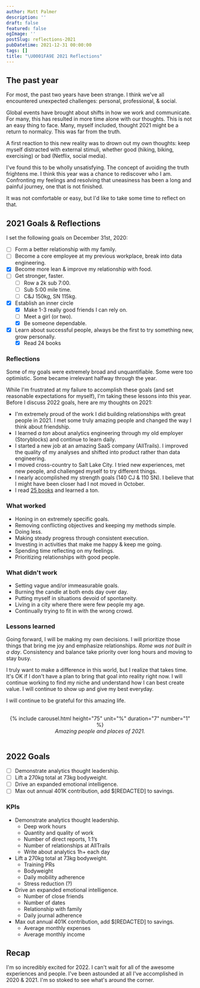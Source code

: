 ```yaml
---
author: Matt Palmer
description: ''
draft: false
featured: false
ogImage: ''
postSlug: reflections-2021
pubDatetime: 2021-12-31 00:00:00
tags: []
title: "\U0001FA9E 2021 Reflections"
---
```


## The past year

For most, the past two years have been strange. I think we've all encountered unexpected challenges: personal, professional, & social.

Global events have brought about shifts in how we work and communicate. For many, this has resulted in more time alone with our thoughts. This is not an easy thing to face. Many, myself included, thought 2021 might be a return to normalcy. This was far from the truth.

A first reaction to this new reality was to drown out my own thoughts: keep myself distracted with external stimuli, whether good (hiking, biking, exercising) or bad (Netflix, social media).

I've found this to be wholly unsatisfying. The concept of avoiding the truth frightens me. I think this year was a chance to rediscover who I am. Confronting my feelings and resolving that uneasiness has been a long and painful journey, one that is not finished.

It was not comfortable or easy, but I'd like to take some time to reflect on that.

## 2021 Goals & Reflections

I set the following goals on December 31st, 2020:

- [ ] Form a better relationship with my family.
- [ ] Become a core employee at my previous workplace, break into data engineering.
- [x] Become more lean & improve my relationship with food.
- [ ] Get stronger, faster.
  - [ ] Row a 2k sub 7:00.
  - [ ] Sub 5:00 mile time.
  - [ ] C&J 150kg, SN 115kg.
- [x] Establish an inner circle
  - [x] Make 1-3 really good friends I can rely on.
  - [ ] Meet a girl (or two).
  - [x] Be someone dependable.
- [x] Learn about successful people, always be the first to try something new, grow personally.
  - [x] Read 24 books

### Reflections

Some of my goals were extremely broad and unquantifiable. Some were too optimistic. Some became irrelevant halfway through the year.

While I'm frustrated at my failure to accomplish these goals (and set reasonable expectations for myself), I'm taking these lessons into this year. Before I discuss 2022 goals, here are my thoughts on 2021:

- I'm extremely proud of the work I did building relationships with great people in 2021. I met some truly amazing people and changed the way I think about friendship.
- I learned _a ton_ about analytics engineering through my old employer (Storyblocks) and continue to learn daily.
- I started a new job at an amazing SaaS company (AllTrails). I improved the quality of my analyses and shifted into product rather than data engineering.
- I moved cross-country to Salt Lake City. I tried new experiences, met new people, and challenged myself to try different things.
- I nearly accomplished my strength goals (140 CJ & 110 SN). I believe that I might have been closer had I not moved in October.
- I read [25 books](https://www.goodreads.com/user_challenges/26952525) and learned a ton.

### What worked

- Honing in on extremely specific goals.
- Removing conflicting objectives and keeping my methods simple.
- Doing less.
- Making steady progress through consistent execution.
- Investing in activities that make me happy & keep me going.
- Spending time reflecting on my feelings.
- Prioritizing relationships with good people.

### What didn't work

- Setting vague and/or immeasurable goals.
- Burning the candle at both ends day over day.
- Putting myself in situations devoid of spontaneity.
- Living in a city where there were few people my age.
- Continually trying to fit in with the wrong crowd.

### Lessons learned

Going forward, I will be making my own decisions. I will prioritize those things that bring me joy and emphasize relationships. _Rome was not built in a day_.  Consistency and balance take priority over long hours and moving to stay busy.

I truly want to make a difference in this world, but I realize that takes time. It's OK if I don't have a plan to bring that goal into reality right now. I will continue working to find my niche and understand how I can best create value. I will continue to show up and give my best everyday.

I will continue to be grateful for this amazing life.

<br>
<center>
{% include carousel.html height="75" unit="%" duration="7" number="1" %}
</center>
<center><i>Amazing people and places of 2021.</i></center>
<br>

## 2022 Goals

- [ ] Demonstrate analytics thought leadership.
- [ ] Lift a 270kg total at 73kg bodyweight.
- [ ] Drive an expanded emotional intelligence.
- [ ] Max out annual 401K contribution, add $[REDACTED] to savings.

### KPIs

- Demonstrate analytics thought leadership.
  - Deep work hours
  - Quantity and quality of work
  - Number of direct reports, 1:1’s
  - Number of relationships at AllTrails
  - Write about analytics 1h+ each day
- Lift a 270kg total at 73kg bodyweight.
  - Training PRs
  - Bodyweight
  - Daily mobility adherence
  - Stress reduction (?)
- Drive an expanded emotional intelligence.
  - Number of close friends
  - Number of dates
  - Relationship with family
  - Daily journal adherence
- Max out annual 401K contribution, add $[REDACTED] to savings.
  - Average monthly expenses
  - Average monthly income

## Recap

I'm so incredibly excited for 2022. I can't wait for all of the awesome experiences and people. I've been astounded at all I've accomplished in 2020 & 2021. I'm so stoked to see what's around the corner.